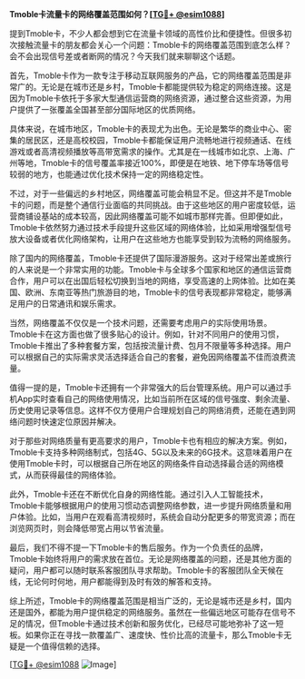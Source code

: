**Tmoble卡流量卡的网络覆盖范围如何？[[TG💪+ @esim1088](https://t.me/s/esim1088)]**

提到Tmoble卡，不少人都会想到它在流量卡领域的高性价比和便捷性。但很多初次接触流量卡的朋友都会关心一个问题：Tmoble卡的网络覆盖范围到底怎么样？会不会出现信号差或者断网的情况？今天我们就来聊聊这个话题。

首先，Tmoble卡作为一款专注于移动互联网服务的产品，它的网络覆盖范围是非常广的。无论是在城市还是乡村，Tmoble卡都能提供较为稳定的网络连接。这是因为Tmoble卡依托于多家大型通信运营商的网络资源，通过整合这些资源，为用户提供了一张覆盖全国甚至部分国际地区的优质网络。

具体来说，在城市地区，Tmoble卡的表现尤为出色。无论是繁华的商业中心、密集的居民区，还是高校校园，Tmoble卡都能保证用户流畅地进行视频通话、在线游戏或者高清视频播放等高带宽需求的操作。尤其是在一线城市如北京、上海、广州等地，Tmoble卡的信号覆盖率接近100%，即便是在地铁、地下停车场等信号较弱的地方，也能通过优化技术保持一定的网络稳定性。

不过，对于一些偏远的乡村地区，网络覆盖可能会稍显不足。但这并不是Tmoble卡的问题，而是整个通信行业面临的共同挑战。由于这些地区的用户密度较低，运营商铺设基站的成本较高，因此网络覆盖可能不如城市那样完善。但即便如此，Tmoble卡依然努力通过技术手段提升这些区域的网络体验，比如采用增强型信号放大设备或者优化网络架构，让用户在这些地方也能享受到较为流畅的网络服务。

除了国内的网络覆盖，Tmoble卡还提供了国际漫游服务。这对于经常出差或旅行的人来说是一个非常实用的功能。Tmoble卡与全球多个国家和地区的通信运营商合作，用户可以在出国后轻松切换到当地的网络，享受高速的上网体验。比如在美国、欧洲、东南亚等热门旅游目的地，Tmoble卡的信号表现都非常稳定，能够满足用户的日常通讯和娱乐需求。

当然，网络覆盖不仅仅是一个技术问题，还需要考虑用户的实际使用场景。Tmoble卡在这方面也做了很多贴心的设计。例如，针对不同用户的使用习惯，Tmoble卡推出了多种套餐方案，包括按流量计费、包月不限量等多种选择。用户可以根据自己的实际需求灵活选择适合自己的套餐，避免因网络覆盖不佳而浪费流量。

值得一提的是，Tmoble卡还拥有一个非常强大的后台管理系统。用户可以通过手机App实时查看自己的网络使用情况，比如当前所在区域的信号强度、剩余流量、历史使用记录等信息。这样不仅方便用户合理规划自己的网络消费，还能在遇到网络问题时快速定位原因并解决。

对于那些对网络质量有更高要求的用户，Tmoble卡也有相应的解决方案。例如，Tmoble卡支持多种网络制式，包括4G、5G以及未来的6G技术。这意味着用户在使用Tmoble卡时，可以根据自己所在地区的网络条件自动选择最合适的网络模式，从而获得最佳的网络体验。

此外，Tmoble卡还在不断优化自身的网络性能。通过引入人工智能技术，Tmoble卡能够根据用户的使用习惯动态调整网络参数，进一步提升网络质量和用户体验。比如，当用户在观看高清视频时，系统会自动分配更多的带宽资源；而在浏览网页时，则会降低带宽占用以节省流量。

最后，我们不得不提一下Tmoble卡的售后服务。作为一个负责任的品牌，Tmoble卡始终将用户的需求放在首位。无论是网络覆盖的问题，还是其他方面的疑问，用户都可以随时联系客服团队寻求帮助。Tmoble卡的客服团队全天候在线，无论何时何地，用户都能得到及时有效的解答和支持。

综上所述，Tmoble卡的网络覆盖范围是相当广泛的，无论是城市还是乡村，国内还是国外，都能为用户提供稳定的网络服务。虽然在一些偏远地区可能存在信号不足的情况，但Tmoble卡通过技术创新和服务优化，已经尽可能地弥补了这一短板。如果你正在寻找一款覆盖广、速度快、性价比高的流量卡，那么Tmoble卡无疑是一个值得信赖的选择。

[[TG💪+ @esim1088](https://t.me/s/esim1088) ![Image](https://i.postimg.cc/4NQfJmqS/Snipaste-2025-05-13-00-14-12.png)]